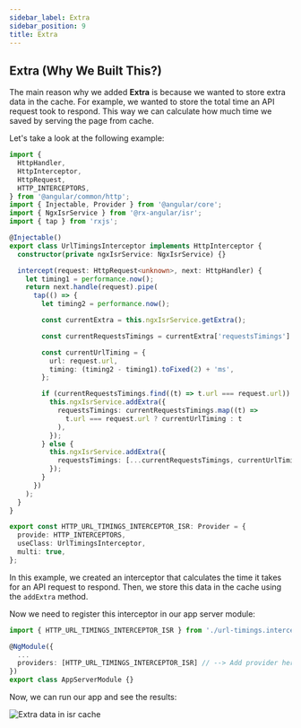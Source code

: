 ```yaml
---
sidebar_label: Extra
sidebar_position: 9
title: Extra
---
```


## Extra (Why We Built This?)

The main reason why we added **Extra** is because we wanted to store extra data in the cache. For example, we wanted to store the total time an API request took to respond. This way we can calculate how much time we saved by serving the page from cache.

Let's take a look at the following example:

```ts title="url-timings.interceptor.ts"
import {
  HttpHandler,
  HttpInterceptor,
  HttpRequest,
  HTTP_INTERCEPTORS,
} from '@angular/common/http';
import { Injectable, Provider } from '@angular/core';
import { NgxIsrService } from '@rx-angular/isr';
import { tap } from 'rxjs';

@Injectable()
export class UrlTimingsInterceptor implements HttpInterceptor {
  constructor(private ngxIsrService: NgxIsrService) {}

  intercept(request: HttpRequest<unknown>, next: HttpHandler) {
    let timing1 = performance.now();
    return next.handle(request).pipe(
      tap(() => {
        let timing2 = performance.now();

        const currentExtra = this.ngxIsrService.getExtra();

        const currentRequestsTimings = currentExtra['requestsTimings'] || [];

        const currentUrlTiming = {
          url: request.url,
          timing: (timing2 - timing1).toFixed(2) + 'ms',
        };

        if (currentRequestsTimings.find((t) => t.url === request.url)) {
          this.ngxIsrService.addExtra({
            requestsTimings: currentRequestsTimings.map((t) =>
              t.url === request.url ? currentUrlTiming : t
            ),
          });
        } else {
          this.ngxIsrService.addExtra({
            requestsTimings: [...currentRequestsTimings, currentUrlTiming],
          });
        }
      })
    );
  }
}

export const HTTP_URL_TIMINGS_INTERCEPTOR_ISR: Provider = {
  provide: HTTP_INTERCEPTORS,
  useClass: UrlTimingsInterceptor,
  multi: true,
};
```

In this example, we created an interceptor that calculates the time it takes for an API request to respond. Then, we store this data in the cache using the `addExtra` method.

Now we need to register this interceptor in our app server module:

```ts title="app.server.module.ts"
import { HTTP_URL_TIMINGS_INTERCEPTOR_ISR } from './url-timings.interceptor';

@NgModule({
  ...
  providers: [HTTP_URL_TIMINGS_INTERCEPTOR_ISR] // --> Add provider here for the interceptor
})
export class AppServerModule {}
```

Now, we can run our app and see the results:

<img src="/img/isr/extra.png" alt="Extra data in isr cache" />
